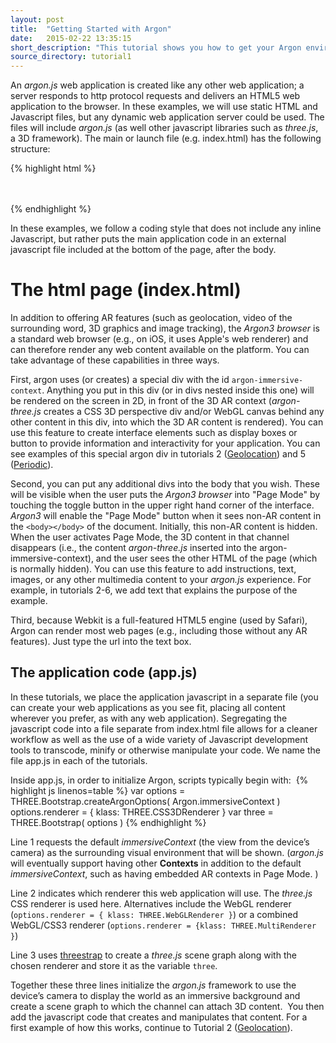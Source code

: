 ```yaml
---
layout: post
title:  "Getting Started with Argon"
date:   2015-02-22 13:35:15
short_description: "This tutorial shows you how to get your Argon environment ready."
source_directory: tutorial1
---
```


An *argon.js* web application is created like any other web application; a server responds to http protocol requests and delivers an HTML5 web application to the browser.  In these examples, we will use static HTML and Javascript files, but any dynamic web application server could be used. The files will include *argon.js* (as well other javascript libraries such as *three.js*, a 3D framework). The main or launch file (e.g. index.html) has the following structure: 

{% highlight html %}
<!doctype html>
</html>
<meta charset="utf-8">
<meta name="viewport" content="width=device-width, user-scalable=no, minimum-scale=1.0, maximum-scale=1.0">

<!--three.js, a 3D Scene graph for the web-->
<script src=“../../js/three.js"></script>

<!--threestrap.js is a bootstrapping library that makes three.js easier to work with.  Argon-three.js requires it-->
<script src=“../../js/threestrap.js"></script>

<!--The argon library support for integration of three.js and argon.js-->
<script src=“../../build/argon.js"></script>
<script src=“../../build/argon-three.js"></script>

<!-- One or more style sheets for styling the elements in the body -->
<link rel="stylesheet" type="text/css" href="style.css">

<body>
    <div id="argon-immersive-context">
         <!--any html for interface elements etc. that will appear on the screen in AR mode-->
    </div>
	<div>
		<!--one or more divs that you want to appear in "page mode" described below-->
	</div>
</body>

<!--application javascript code-->
<script src=“../app.js"></script>

</html>
{% endhighlight %}

In these examples, we follow a coding style that does not include any inline Javascript, but rather puts the main application code in an external javascript file included at the bottom of the page, after the body.

# The html page (index.html) 

In addition to offering AR features (such as geolocation, video of the surrounding word, 3D graphics and image tracking), the *Argon3 browser* is a standard web browser (e.g., on iOS, it uses Apple's web renderer) and can therefore render any web content available on the platform. You can take advantage of these capabilities in three ways.  

First, argon uses (or creates) a special div with the id ```argon-immersive-context```.  Anything you put in this div (or in divs nested inside this one) will be rendered on the screen in 2D, in front of the 3D AR context (*argon-three.js* creates a CSS 3D perspective div and/or WebGL canvas behind any other content in this div, into which the 3D AR content is rendered). You can use this feature to create interface elements such as display boxes or button to provide information and  interactivity for your application. You can see examples of this special argon div in tutorials 2 ([Geolocation](geolocation.html)) and 5 ([Periodic](periodic.html)). 

Second, you can put any additional divs into the body that you wish. These will be visible when the user puts the *Argon3 browser* into "Page Mode" by touching the toggle button in the upper right hand corner of the interface. *Argon3* will enable the "Page Mode" button when it sees non-AR content in the ```<body></body>``` of the document.  Initially, this non-AR content is hidden.  When the user activates Page Mode, the 3D content in that channel disappears (i.e., the content *argon-three.js* inserted into the argon-immersive-context), and the user sees the other HTML of the page (which is normally hidden). You can use this feature to add instructions,  text, images, or any other multimedia content to your *argon.js* experience. For example, in tutorials 2-6, we add text that explains the purpose of the example.

Third, because Webkit is a full-featured HTML5 engine (used by Safari), Argon can render most web pages (e.g., including those without any AR features).  Just type the url into the text box. 

## The application code (app.js)

In these tutorials, we place the application javascript in a separate file (you can create your web applications as you see fit, placing all content wherever you prefer, as with any web application). Segregating the javascript code into a file separate from  index.html file allows for a cleaner workflow as well as the use of a wide variety of Javascript development tools to transcode, minify or otherwise manipulate your code. We name the file app.js in each of the tutorials.

Inside app.js, in order to initialize Argon, scripts typically begin with: 
{% highlight js linenos=table %}
var options = THREE.Bootstrap.createArgonOptions( Argon.immersiveContext )
options.renderer = { klass: THREE.CSS3DRenderer }
var three = THREE.Bootstrap( options )
{% endhighlight %}

Line 1 requests the default *immersiveContext* (the view from the device’s camera) as the surrounding visual environment that will be shown. (*argon.js* will eventually support having other **Contexts** in addition to the default *immersiveContext*, such as having embedded AR contexts in Page Mode. )

Line 2 indicates which renderer this web application will use. The *three.js* CSS renderer is used here. Alternatives include the WebGL renderer (```options.renderer = { klass: THREE.WebGLRenderer }```) or a combined WebGL/CSS3 renderer (```options.renderer = {klass: THREE.MultiRenderer }```)

Line 3  uses [threestrap](https://github.com/unconed/threestrap) to create a *three.js* scene graph along with the chosen renderer and store it as the variable ```three```. 

Together these three lines initialize the *argon.js* framework to use the device’s camera to display the world as an immersive background and create a scene graph to which the channel can attach 3D content.  You then add the javascript code that creates and manipulates that content.  For a first example of how this works, continue to  Tutorial 2 ([Geolocation](geolocation.html)). 
